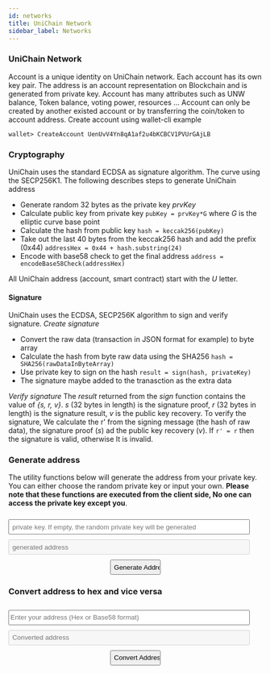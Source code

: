 ```yaml
---
id: networks
title: UniChain Network
sidebar_label: Networks
---
```


### UniChain Network
Account is a unique identity on UniChain network. Each account has its  own key pair. The address is an account representation on Blockchain and is generated from private key.
Account has many attributes such as UNW balance, Token balance, voting power, resources ...
Account can only be created by another existed account or by transferring the coin/token to account address.
Create account using wallet-cli example
```
wallet> CreateAccount UenUvV4Yn8qA1af2u4bKCBCV1PVUrGAjLB
```

### Cryptography
UniChain uses the standard ECDSA as signature algorithm. The curve using the SECP256K1. The following describes steps to generate UniChain address
- Generate random 32 bytes as the private key *prvKey*
- Calculate public key from private key ```pubKey = prvKey*G``` where *G* is the elliptic curve base point
- Calculate the hash from public key ```hash = keccak256(pubKey)```
- Take out the last 40 bytes from the keccak256 hash and add the prefix (0x44) ```addressHex = 0x44 + hash.substring(24)```
- Encode with base58 check to get the final address ```address = encodeBase58Check(addressHex)```

All UniChain address (account, smart contract) start with the *U* letter.

#### Signature
UniChain uses the ECDSA, SECP256K algorithm to sign and verify signature. 
_Create signature_
- Convert the raw data (transaction in JSON format for example) to byte array
- Calculate the hash from byte raw data using the SHA256 ```hash = SHA256(rawDataInByteArray)```
- Use private key to sign on the hash ```result = sign(hash, privateKey)```
- The signature maybe added to the tranasction as the extra data

_Verify signature_
The *result* returned from the *sign* function contains the value of *{s, r, v}*. *s* (32 bytes in length) is the signature proof, *r* (32 bytes in length) is the signature result, *v* is the public key recovery. To verify the signature, We calculate the r' from the signing message (the hash of raw data), the signature proof (*s*) ad the public key recovery (*v*). If `r' = r` then the signature is valid, otherwise It is invalid.

### Generate address 
The utility functions below will generate the address from your private key. You can either choose the random private key or input your own. __Please note that these functions are executed from the client side, No one can access the private key except you__. 
<div>
    <input id="privateKey" style="width:95%;height:30px;margin-top:10px" placeholder=" private key. If empty, the random private key will be generated"></input>
    <input id="address" style="width:95%;height:30px;margin-top:10px" placeholder=" generated address" disabled></input>
    <input type="button" style="width:20%;margin-left:40%;height:30px;margin-top:10px" onClick="generateAddress()" value="Generate Address"></input>
</div>

### Convert address to hex and vice versa 
<div>
    <input id="sourceAddress" style="width:95%;height:30px;margin-top:10px" placeholder="Enter your address (Hex or Base58 format)"></input>
    <input id="destinationAddress" style="width:95%;height:30px;margin-top:10px" placeholder=" Converted address" disabled></input>
    <input type="button" style="width:20%;margin-left:40%;height:30px;margin-top:10px" onClick="convertAddress()" value="Convert Address"></input>
</div>
<script type="text/javascript">
    function randomHex () {
        const hexChar = ['0', '1', '2', '3', '4', '5', '6', '7', '8', '9', 'a', 'b', 'c', 'd', 'e', 'f']
        const min = 0, max = hexChar.length - 1
        let key = ''
        for (let i = 0; i < 64; ++i) {
            let pos = Math.floor(Math.random() * (max - min) + min)
            key += hexChar[pos]
        }
        return key
    }
    function checkHex (hexString) {
        const re = /[0-9A-Fa-f]{64}/g
        return re.test(hexString)
    }
    function generateAddress() {
        let privateKey = document.getElementById("privateKey").value 
        if (privateKey) {
            if (privateKey.length != 64 || !checkHex(privateKey)) {
                document.getElementById("address").value = 'Invalid private key'
                return
            }
        }
        if (!privateKey) {
            privateKey = randomHex()
            document.getElementById("privateKey").value = privateKey
        }
        document.getElementById("address").value = UnichainJS.address.fromPrivateKey(privateKey)
    }
    function convertAddress() {
        const  sourceAddress = document.getElementById("sourceAddress").value
        if (!sourceAddress) {
            document.getElementById("destinationAddress").value = 'Invalid Address. Please input base58 or hex address'
            return
        }
        const reHex = /^44[0-9A-Fa-f]{40}/g
        const reBase58 = /^U[0-9A-Za-z]{33}/g
        if (sourceAddress.length == 42 && reHex.test(sourceAddress)) {
            document.getElementById("destinationAddress").value = UnichainJS.address.fromHex(sourceAddress)
            return
        }
        if (sourceAddress.length == 34 && reBase58.test(sourceAddress)) {
            document.getElementById("destinationAddress").value = UnichainJS.address.toHex(sourceAddress)
            return
        }
        document.getElementById("destinationAddress").value = 'Invalid Address. Please input base58 or hex address'
    }

</script>